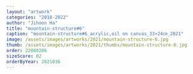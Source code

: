 ```yaml
---
layout: "artwork"
categories: "2018-2022"
author: "Jihoon Ha"
title: "mountain-structure#6"
caption: "mountain-structure#6_acrylic,oil on canvas_33×24㎝_2021"
image: /assets/images/artworks/2021/mountain-structure-6.jpg
thumb: /assets/images/artworks/2021/thumbs/mountain-structure-6.jpg
order: 22080206
sizeScore: 02
orderByYear: 2021036
---
```


